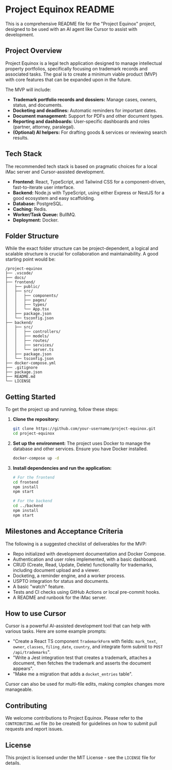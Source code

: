 # Project Equinox README

This is a comprehensive README file for the "Project Equinox" project, designed to be used with an AI agent like Cursor to assist with development.

## Project Overview

Project Equinox is a legal tech application designed to manage intellectual property portfolios, specifically focusing on trademark records and associated tasks. The goal is to create a minimum viable product (MVP) with core features that can be expanded upon in the future.

The MVP will include:

  * **Trademark portfolio records and dossiers:** Manage cases, owners, status, and documents.
  * **Docketing and deadlines:** Automatic reminders for important dates.
  * **Document management:** Support for PDFs and other document types.
  * **Reporting and dashboards:** User-specific dashboards and roles (partner, attorney, paralegal).
  * **(Optional) AI helpers:** For drafting goods & services or reviewing search results.

## Tech Stack

The recommended tech stack is based on pragmatic choices for a local iMac server and Cursor-assisted development.

  * **Frontend:** React, TypeScript, and Tailwind CSS for a component-driven, fast-to-iterate user interface.
  * **Backend:** Node.js with TypeScript, using either Express or NestJS for a good ecosystem and easy scaffolding.
  * **Database:** PostgreSQL.
  * **Caching:** Redis.
  * **Worker/Task Queue:** BullMQ.
  * **Deployment:** Docker.

## Folder Structure

While the exact folder structure can be project-dependent, a logical and scalable structure is crucial for collaboration and maintainability. A good starting point would be:

```
/project-equinox
├── .vscode/
├── docs/
├── frontend/
│   ├── public/
│   ├── src/
│   │   ├── components/
│   │   ├── pages/
│   │   ├── types/
│   │   └── App.tsx
│   ├── package.json
│   └── tsconfig.json
├── backend/
│   ├── src/
│   │   ├── controllers/
│   │   ├── models/
│   │   ├── routes/
│   │   ├── services/
│   │   └── server.ts
│   ├── package.json
│   └── tsconfig.json
├── docker-compose.yml
├── .gitignore
├── package.json
├── README.md
└── LICENSE
```

## Getting Started

To get the project up and running, follow these steps:

1.  **Clone the repository:**
    ```bash
    git clone https://github.com/your-username/project-equinox.git
    cd project-equinox
    ```
2.  **Set up the environment:** The project uses Docker to manage the database and other services. Ensure you have Docker installed.
    ```bash
    docker-compose up -d
    ```
3.  **Install dependencies and run the application:**
    ```bash
    # For the frontend
    cd frontend
    npm install
    npm start

    # For the backend
    cd ../backend
    npm install
    npm start
    ```

## Milestones and Acceptance Criteria

The following is a suggested checklist of deliverables for the MVP:

  * Repo initialized with development documentation and Docker Compose.
  * Authentication and user roles implemented, with a basic dashboard.
  * CRUD (Create, Read, Update, Delete) functionality for trademarks, including document upload and a viewer.
  * Docketing, a reminder engine, and a worker process.
  * USPTO integration for status and documents.
  * A basic "watch" feature.
  * Tests and CI checks using GitHub Actions or local pre-commit hooks.
  * A README and runbook for the iMac server.

## How to use Cursor

Cursor is a powerful AI-assisted development tool that can help with various tasks. Here are some example prompts:

  * "Create a React TS component `TrademarkForm` with fields: `mark_text`, `owner`, `classes`, `filing_date`, `country`, and integrate form submit to `POST /api/trademarks`".
  * "Write a Jest integration test that creates a trademark, attaches a document, then fetches the trademark and asserts the document appears".
  * "Make me a migration that adds a `docket_entries` table".

Cursor can also be used for multi-file edits, making complex changes more manageable.

## Contributing

We welcome contributions to Project Equinox. Please refer to the `CONTRIBUTING.md` file (to be created) for guidelines on how to submit pull requests and report issues.

## License

This project is licensed under the MIT License - see the `LICENSE` file for details.